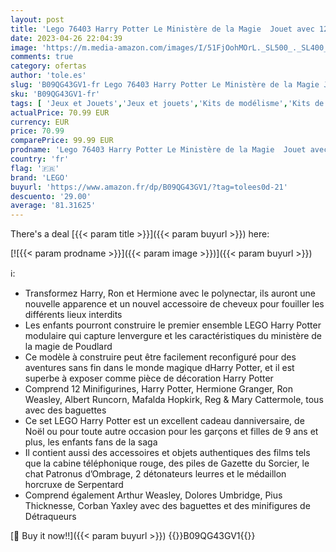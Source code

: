 ```yaml
---
layout: post
title: 'Lego 76403 Harry Potter Le Ministère de la Magie  Jouet avec 12 Minifigurines et Une Fonction de Transformation  Idée Cadeau Enfants  Garçons et Filles'
date: 2023-04-26 22:04:39
image: 'https://m.media-amazon.com/images/I/51FjOohMOrL._SL500_._SL400_.jpg'
comments: true
category: ofertas
author: 'tole.es'
slug: 'B09QG43GV1-fr Lego 76403 Harry Potter Le Ministère de la Magie Jouet...'
sku: 'B09QG43GV1-fr'
tags: [ 'Jeux et Jouets','Jeux et jouets','Kits de modélisme','Kits de modélisme de bâtiments','Maquettes et modélisme','lego','🇫🇷', ]
actualPrice: 70.99 EUR
currency: EUR
price: 70.99
comparePrice: 99.99 EUR
prodname: 'Lego 76403 Harry Potter Le Ministère de la Magie  Jouet avec 12 Minifigurines et Une Fonction de Transformation  Idée Cadeau Enfants  Garçons et Filles'
country: 'fr'
flag: '🇫🇷'
brand: 'LEGO'
buyurl: 'https://www.amazon.fr/dp/B09QG43GV1/?tag=tolees0d-21'
descuento: '29.00'
average: '81.31625'
---
```


There's a deal [{{< param title >}}]({{< param buyurl >}})  here:

[![{{< param prodname >}}]({{< param image >}})]({{< param buyurl >}})

ℹ️:

- Transformez Harry, Ron et Hermione avec le polynectar, ils auront une nouvelle apparence et un nouvel accessoire de cheveux pour fouiller les différents lieux interdits
- Les enfants pourront construire le premier ensemble LEGO Harry Potter modulaire qui capture lenvergure et les caractéristiques du ministère de la magie de Poudlard
- Ce modèle à construire peut être facilement reconfiguré pour des aventures sans fin dans le monde magique dHarry Potter, et il est superbe à exposer comme pièce de décoration Harry Potter
- Comprend 12 Minifigurines, Harry Potter, Hermione Granger, Ron Weasley, Albert Runcorn, Mafalda Hopkirk, Reg & Mary Cattermole, tous avec des baguettes
- Ce set LEGO Harry Potter est un excellent cadeau danniversaire, de Noël ou pour toute autre occasion pour les garçons et filles de 9 ans et plus, les enfants fans de la saga
- Il contient aussi des accessoires et objets authentiques des films tels que la cabine téléphonique rouge, des piles de Gazette du Sorcier, le chat Patronus d’Ombrage, 2 détonateurs leurres et le médaillon horcruxe de Serpentard
- Comprend également Arthur Weasley, Dolores Umbridge, Pius Thicknesse, Corban Yaxley avec des baguettes et des minifigures de Détraqueurs

[🛒 Buy it now!!]({{< param buyurl >}})
{{<world>}}B09QG43GV1{{</world>}}
